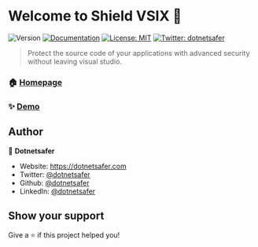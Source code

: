 # Welcome to Shield VSIX 👋
![Version](https://img.shields.io/badge/version-beta-blue.svg?cacheSeconds=2592000)
[![Documentation](https://img.shields.io/badge/documentation-yes-brightgreen.svg)](https://dotnetsafer.com/docs/product/shield-vs/1.0)
[![License: MIT](https://img.shields.io/badge/License-MIT-yellow.svg)](#)
[![Twitter: dotnetsafer](https://img.shields.io/twitter/follow/dotnetsafer.svg?style=social)](https://twitter.com/dotnetsafer)

> Protect the source code of your applications with advanced security without leaving visual studio.

### 🏠 [Homepage](https://dotnetsafer.com/shield)

### ✨ [Demo](https://dotnetsafer.com/docs/product/shield-vs/1.0)

## Author

👤 **Dotnetsafer**

* Website: https://dotnetsafer.com
* Twitter: [@dotnetsafer](https://twitter.com/dotnetsafer)
* Github: [@dotnetsafer](https://github.com/dotnetsafer)
* LinkedIn: [@dotnetsafer](https://linkedin.com/in/dotnetsafer)

## Show your support

Give a ⭐️ if this project helped you!

